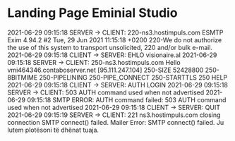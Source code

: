 # Landing Page Eminial Studio
2021-06-29 09:15:18 SERVER -> CLIENT: 220-ns3.hostimpuls.com ESMTP Exim 4.94.2 #2 Tue, 29 Jun 2021 11:15:18 +0200 220-We do not authorize the use of this system to transport unsolicited, 220 and/or bulk e-mail. 2021-06-29 09:15:18 CLIENT -> SERVER: EHLO visionaire.al 2021-06-29 09:15:18 SERVER -> CLIENT: 250-ns3.hostimpuls.com Hello vmi464346.contaboserver.net [95.111.247.104] 250-SIZE 52428800 250-8BITMIME 250-PIPELINING 250-PIPE_CONNECT 250-STARTTLS 250 HELP 2021-06-29 09:15:18 CLIENT -> SERVER: AUTH LOGIN 2021-06-29 09:15:18 SERVER -> CLIENT: 503 AUTH command used when not advertised 2021-06-29 09:15:18 SMTP ERROR: AUTH command failed: 503 AUTH command used when not advertised 2021-06-29 09:15:18 CLIENT -> SERVER: QUIT 2021-06-29 09:15:19 SERVER -> CLIENT: 221 ns3.hostimpuls.com closing connection SMTP connect() failed. Mailer Error: SMTP connect() failed.
Ju lutem plotësoni të dhënat tuaja.
